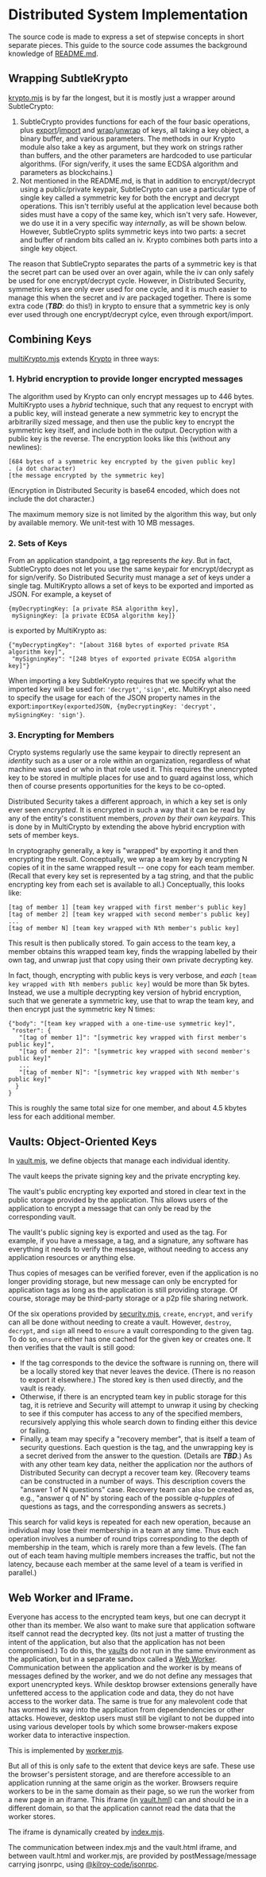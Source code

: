 # Distributed System Implementation

The source code is made to express a set of stepwise concepts in short separate pieces. This guide to the source code assumes the background knowledge of [README.md](../README.md).

## Wrapping SubtleKrypto

[krypto.mjs](../lib/krypto.mjs) is by far the longest, but it is mostly just a wrapper around SubtleCrypto:

1. SubtleCrypto provides functions for each of the four basic operations, plus [export](https://developer.mozilla.org/en-US/docs/Web/API/SubtleCrypto/exportKey)/[import](https://developer.mozilla.org/en-US/docs/Web/API/SubtleCrypto/importKey) and [wrap](https://developer.mozilla.org/en-US/docs/Web/API/SubtleCrypto/wrapKey)/[unwrap](https://developer.mozilla.org/en-US/docs/Web/API/SubtleCrypto/unwrapKey) of keys, all taking a key object, a binary buffer, and various parameters. The methods in our Krypto module also take a key as argument, but they work on strings rather than buffers, and the other parameters are hardcoded to use particular algorithms. (For sign/verify, it uses the same ECDSA algorithm and parameters as blockchains.)
2. Not mentioned in the README.md, is that in addition to encrypt/decrypt using a public/private keypair, SubtleCrypto can use a particular type of single key called a symmetric key for both the encrypt and decrypt operations. This isn't terribly useful at the application level because both sides must have a copy of the same key, which isn't very safe. However, we do use it in a very specific way _internally_, as will be shown below. However, SubtleCrypto splits symmetric keys into two parts: a secret and buffer of random bits called an iv. Krypto combines both parts into a single key object.

The reason that SubtleCrypto separates the parts of a symmetric key is that the secret part can be used over an over again, while the iv can only safely be used for one encrypt/decrypt cycle. However, in Distributed Security, symmetric keys are only ever used for one cycle, and it is much easier to manage this when the secret and iv are packaged together. There is some extra code (_**TBD**_: do this!) in krypto to ensure that a symmetric key is only ever used through one encrypt/decrypt cylce, even through export/import. 


## Combining Keys

[multiKrypto.mjs](../lib/multiKrypto.mjs) extends [Krypto](#wrapping-subtlekrypto) in three ways:

### 1. Hybrid encryption to provide longer encrypted messages
The algorithm used by Krypto can only encrypt messages up to 446 bytes. MultiKrypto uses a _hybrid_ technique, such that any request to encrypt with a public key, will instead generate a new symmetric key to encrypt the arbitrarilly sized message, and then use the public key to encrypt the symmetric key itself, and include both in the output. Decryption with a public key is the reverse.  The encryption looks like this (without any newlines):

```
[684 bytes of a symmetric key encrypted by the given public key]
. (a dot character)
[the message encrypted by the symmetric key]
```
(Encryption in Distributed Security is base64 encoded, which does not include the dot character.)

The maximum memory size is not limited by the algorithm this way, but only by available memory. We unit-test with 10 MB messages.

### 2. Sets of Keys
From an application standpoint, a [tag](../README.md#operations-and-tags) represents _the key_. But in fact, SubtleCrypto does not let you use the same keypair for encrypt/decrypt as for sign/verify. So Distributed Security must manage a _set_ of keys under a single tag. MultiKrypto allows a set of keys to be exported and imported as JSON. For example, a keyset of 

```
{myDecryptingKey: [a private RSA algorithm key], 
 mySigningKey: [a private ECDSA algorithm key]}
```
is exported by MultiKrypto as:

```
{"myDecryptingKey": "[about 3168 bytes of exported private RSA algorithm key]",
 "mySigningKey": "[248 btyes of exported private ECDSA algorithm key]"}
```
When importing a key SubtleKrypto requires that we specify what the imported key will be used for: `'decrypt'`, `'sign'`, etc. MultiKrypt also need to specify the usage for each of the JSON property names in the export:`importKey(exportedJSON, {myDecryptingKey: 'decrypt', mySigningKey: 'sign'}`.


### 3. Encrypting for Members
Crypto systems regularly use the same keypair to directly represent an _identity_ such as a user or a role within an organization, regardless of what machine was used or who in that role used it. This requires the unencrypted key to be stored in multiple places for use and to guard against loss, which then of course presents opportunities for the keys to be co-opted. 

Distributed Security takes a different approach, in which a key set is only ever seen _encrypted_. It is encrypted in such a way that it can be read by any of the entity's constituent members, _proven by their own keypairs_. This is done by in MultiCrypto by extending the above hybrid encryption with sets of member keys.

In cryptography generally, a key is "wrapped" by exporting it and then encrypting the result. Conceptually, we wrap a team key by encrypting N copies of it in the same wrapped result -- one copy for each team member. (Recall that every key set is represented by a tag string, and that the public encrypting key from each set is available to all.) Conceptually, this looks like:

```
[tag of member 1] [team key wrapped with first member's public key]
[tag of member 2] [team key wrapped with second member's public key]
...
[tag of member N] [team key wrapped with Nth member's public key]
```
This result is then publically stored. To gain access to the team key, a member obtains this wrapped team key, finds the wrapping labelled by their own tag, and unwrap just that copy using their own private decrypting key.

In fact, though, encrypting with public keys is very verbose, and _each_ `[team key wrapped with Nth members public key]` would be more than 5k bytes. Instead, we use a multiple decrypting key version of hybrid encryption, such that we generate a symmetric key, use that to wrap the team key, and then encrypt just the symmetric key N times:

```
{"body": "[team key wrapped with a one-time-use symmetric key]",
 "roster": {
   "[tag of member 1]": "[symmetric key wrapped with first member's public key]",
   "[tag of member 2]": "[symmetric key wrapped with second member's public key]"
   ...
   "[tag of member N]": "[symmetric key wrapped with Nth member's public key]"
  }
}
```

This is roughly the same total size for one member, and about 4.5 kbytes less for each additional member.


## Vaults: Object-Oriented Keys

In [vault.mjs](../lib/vault.mjs), we define objects that manage each individual identity.

The vault keeps the private signing key and the private encrypting key.

The vault's public encrypting key exported and stored in clear text in the public storage provided by the application. This allows users of the application to encrypt a message that can only be read by the corresponding vault.

The vaullt's public signing key is exported and used as the tag. For example, if you have a message, a tag, and a signature, any software has everything it needs to verify the message, without needing to access any application resources or anything else.

Thus copies of mesages can be verified forever, even if the application is no longer providing storage, but new message can only be encrypted for application tags as long as the application is still providing storage. Of course, storage may be third-party storage or a p2p file sharing network.

Of the six operations provided by [security.mjs](../lib/security.mjs), `create`, `encrypt`, and `verify` can all be done without needing to create a vault. However, `destroy`, `decrypt`, and `sign` all need to `ensure` a vault corresponding to the given tag. To do so, `ensure` either has one cached for the given key or creates one. It then verifies that the vault is still good:

- If the tag corresponds to the device the software is running on, there will be a locally stored key that never leaves the device. (There is no reason to export it elsewhere.) The stored key is then used directly, and the vault is ready.
- Otherwise, if there is an encrypted team key in public storage for this tag, it is retrieve and Security will attempt to unwrap it using by checking to see if this computer has access to any of the specified members, recursively applying this whole search down to finding either this device or failing.
- Finally, a team may specify a "recovery member", that is itself a team of security questions. Each question is the tag, and the unwrapping key is a secret derived from the answer to the question. (Details are _**TBD**_.) As with any other team key data, neither the application nor the authors of Distributed Security can decrypt a recover team key. (Recovery teams can be constructed in a number of ways. This description covers the "answer 1 of N questions" case. Recovery team can also be created as, e.g., "answer q of N" by storing each of the possible _q-tupples_ of questions as tags, and the corresponding answers as secrets.)

This search for valid keys is repeated for each new operation, because an individual may lose their membership in a team at any time. Thus each operation involves a number of round trips corresponding to the depth of membership in the team, which is rarely more than a few levels. (The fan out of each team having multiple members increases the traffic, but not the latency, because each member at the same level of a team is verified in parallel.)

## Web Worker and IFrame.

Everyone has access to the encrypted team keys, but one can decrypt it other than its member. We also want to make sure that application software itself cannot read the decrypted key. (Its not just a matter of trusting the intent of the application, but also that the application has not been compromised.) To do this, the [vaults](#vaults-object-oriented-keys) do not run in the same environment as the application, but in a separate sandbox called a [Web Worker](https://developer.mozilla.org/en-US/docs/Web/API/Web_Workers_API). Communication between the application and the worker is by means of messages defined by the worker, and we do not define any messages that export unencrypted keys. While desktop browser extensions generally have unfettered access to the application code and data, they do not have access to the worker data. The same is true for any malevolent code that has wormed its way into the application from dependendencies or other attacks. However, desktop users must still be vigilant to not be dupped into using various developer tools by which some browser-makers expose worker data to interactive inspection.

This is implemented by [worker.mjs](../lib/worker.mjs).

But all of this is only safe to the extent that device keys are safe. These use the browser's persistent storage, and are therefore accessible to an application running at the same origin as the worker. Browsers require workers to be in the same domain as their page, so we run the worker from a new page in an iframe. This iframe (in [vault.hml](vault.html)) can and should be in a different domain, so that the application cannot read the data that the worker stores.

The iframe is dynamically created by [index.mjs](../lib/index.mjs).

The communication between index.mjs and the vault.html iframe, and between vault.html and worker.mjs, are provided by postMessage/message carrying jsonrpc, using [@kilroy-code/jsonrpc](../../jsonrpc).
